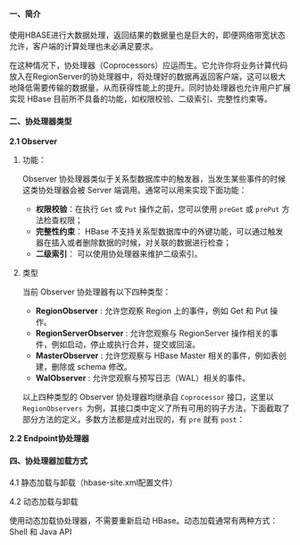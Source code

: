 #### 一、简介

使用HBASE进行大数据处理，返回结果的数据量也是巨大的，即便网络带宽状态允许，客户端的计算处理也未必满足要求。

在这种情况下，协处理器（Coprocessors）应运而生。它允许你将业务计算代码放入在RegionServer的协处理器中，将处理好的数据再返回客户端，这可以极大地降低需要传输的数据量，从而获得性能上的提升。同时协处理器也允许用户扩展实现 HBase 目前所不具备的功能，如权限校验、二级索引、完整性约束等。

#### 二、协处理器类型

**2.1 Observer**

1. 功能：

   Observer 协处理器类似于关系型数据库中的触发器，当发生某些事件的时候这类协处理器会被 Server 端调用。通常可以用来实现下面功能：

   - **权限校验**：在执行 `Get` 或 `Put` 操作之前，您可以使用 `preGet` 或 `prePut` 方法检查权限；
   - **完整性约束**： HBase 不支持关系型数据库中的外键功能，可以通过触发器在插入或者删除数据的时候，对关联的数据进行检查；
   - **二级索引**： 可以使用协处理器来维护二级索引。

2. 类型

   当前 Observer 协处理器有以下四种类型：

   - **RegionObserver** : 允许您观察 Region 上的事件，例如 Get 和 Put 操作。
   - **RegionServerObserver** : 允许您观察与 RegionServer 操作相关的事件，例如启动，停止或执行合并，提交或回滚。
   - **MasterObserver** : 允许您观察与 HBase Master 相关的事件，例如表创建，删除或 schema 修改。
   - **WalObserver** : 允许您观察与预写日志（WAL）相关的事件。

   以上四种类型的 Observer 协处理器均继承自 `Coprocessor` 接口，这里以 `RegionObservers `为例，其接口类中定义了所有可用的钩子方法，下面截取了部分方法的定义，多数方法都是成对出现的，有 `pre` 就有 `post`：

**2.2 Endpoint协处理器**

#### 四、协处理器加载方式

4.1 静态加载与卸载（hbase-site.xml配置文件）

4.2 动态加载与卸载

使用动态加载协处理器，不需要重新启动 HBase。动态加载通常有两种方式：Shell 和 Java API 